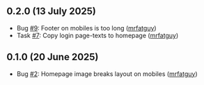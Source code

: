 ## 0.2.0 (13 July 2025)

- Bug [#9](https://github.com/niner-games/magiedit.web/issues/9): Footer on mobiles is too long ([mrfatguy](https://github.com/mrfatguy))
- Task [#7](https://github.com/niner-games/magiedit.web/issues/7): Copy login page-texts to homepage ([mrfatguy](https://github.com/mrfatguy))

## 0.1.0 (20 June 2025)

- Bug [#2](https://github.com/niner-games/magiedit.web/issues/2): Homepage image breaks layout on mobiles ([mrfatguy](https://github.com/mrfatguy))